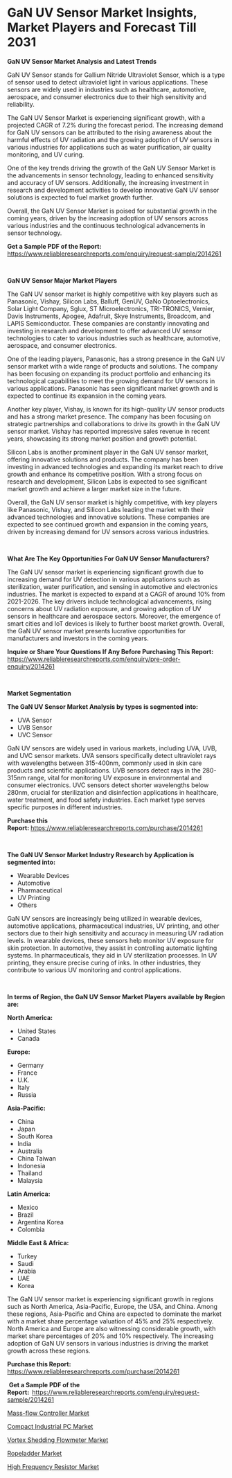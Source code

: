 <p><h1>GaN UV Sensor Market Insights, Market Players and Forecast Till 2031</h1></p><p><strong>GaN UV Sensor Market Analysis and Latest Trends</strong></p>
<p><p>GaN UV Sensor stands for Gallium Nitride Ultraviolet Sensor, which is a type of sensor used to detect ultraviolet light in various applications. These sensors are widely used in industries such as healthcare, automotive, aerospace, and consumer electronics due to their high sensitivity and reliability.</p><p>The GaN UV Sensor Market is experiencing significant growth, with a projected CAGR of 7.2% during the forecast period. The increasing demand for GaN UV sensors can be attributed to the rising awareness about the harmful effects of UV radiation and the growing adoption of UV sensors in various industries for applications such as water purification, air quality monitoring, and UV curing.</p><p>One of the key trends driving the growth of the GaN UV Sensor Market is the advancements in sensor technology, leading to enhanced sensitivity and accuracy of UV sensors. Additionally, the increasing investment in research and development activities to develop innovative GaN UV sensor solutions is expected to fuel market growth further.</p><p>Overall, the GaN UV Sensor Market is poised for substantial growth in the coming years, driven by the increasing adoption of UV sensors across various industries and the continuous technological advancements in sensor technology.</p></p>
<p><strong>Get a Sample PDF of the Report:&nbsp;</strong> <a href="https://www.reliableresearchreports.com/enquiry/request-sample/2014261">https://www.reliableresearchreports.com/enquiry/request-sample/2014261</a></p>
<p>&nbsp;</p>
<p><strong>GaN UV Sensor Major Market Players</strong></p>
<p><p>The GaN UV sensor market is highly competitive with key players such as Panasonic, Vishay, Silicon Labs, Balluff, GenUV, GaNo Optoelectronics, Solar Light Company, Sglux, ST Microelectronics, TRI-TRONICS, Vernier, Davis Instruments, Apogee, Adafruit, Skye Instruments, Broadcom, and LAPIS Semiconductor. These companies are constantly innovating and investing in research and development to offer advanced UV sensor technologies to cater to various industries such as healthcare, automotive, aerospace, and consumer electronics.</p><p>One of the leading players, Panasonic, has a strong presence in the GaN UV sensor market with a wide range of products and solutions. The company has been focusing on expanding its product portfolio and enhancing its technological capabilities to meet the growing demand for UV sensors in various applications. Panasonic has seen significant market growth and is expected to continue its expansion in the coming years.</p><p>Another key player, Vishay, is known for its high-quality UV sensor products and has a strong market presence. The company has been focusing on strategic partnerships and collaborations to drive its growth in the GaN UV sensor market. Vishay has reported impressive sales revenue in recent years, showcasing its strong market position and growth potential.</p><p>Silicon Labs is another prominent player in the GaN UV sensor market, offering innovative solutions and products. The company has been investing in advanced technologies and expanding its market reach to drive growth and enhance its competitive position. With a strong focus on research and development, Silicon Labs is expected to see significant market growth and achieve a larger market size in the future.</p><p>Overall, the GaN UV sensor market is highly competitive, with key players like Panasonic, Vishay, and Silicon Labs leading the market with their advanced technologies and innovative solutions. These companies are expected to see continued growth and expansion in the coming years, driven by increasing demand for UV sensors across various industries.</p></p>
<p>&nbsp;</p>
<p><strong>What Are The Key Opportunities For GaN UV Sensor Manufacturers?</strong></p>
<p><p>The GaN UV sensor market is experiencing significant growth due to increasing demand for UV detection in various applications such as sterilization, water purification, and sensing in automotive and electronics industries. The market is expected to expand at a CAGR of around 10% from 2021-2026. The key drivers include technological advancements, rising concerns about UV radiation exposure, and growing adoption of UV sensors in healthcare and aerospace sectors. Moreover, the emergence of smart cities and IoT devices is likely to further boost market growth. Overall, the GaN UV sensor market presents lucrative opportunities for manufacturers and investors in the coming years.</p></p>
<p><strong>Inquire or Share Your Questions If Any Before Purchasing This Report:</strong> <a href="https://www.reliableresearchreports.com/enquiry/pre-order-enquiry/2014261">https://www.reliableresearchreports.com/enquiry/pre-order-enquiry/2014261</a></p>
<p>&nbsp;</p>
<p><strong>Market Segmentation</strong></p>
<p><strong>The GaN UV Sensor Market Analysis by types is segmented into:</strong></p>
<p><ul><li>UVA Sensor</li><li>UVB Sensor</li><li>UVC Sensor</li></ul></p>
<p><p>GaN UV sensors are widely used in various markets, including UVA, UVB, and UVC sensor markets. UVA sensors specifically detect ultraviolet rays with wavelengths between 315-400nm, commonly used in skin care products and scientific applications. UVB sensors detect rays in the 280-315nm range, vital for monitoring UV exposure in environmental and consumer electronics. UVC sensors detect shorter wavelengths below 280nm, crucial for sterilization and disinfection applications in healthcare, water treatment, and food safety industries. Each market type serves specific purposes in different industries.</p></p>
<p><strong>Purchase this Report:&nbsp;</strong><a href="https://www.reliableresearchreports.com/purchase/2014261">https://www.reliableresearchreports.com/purchase/2014261</a></p>
<p>&nbsp;</p>
<p><strong>The GaN UV Sensor Market Industry Research by Application is segmented into:</strong></p>
<p><ul><li>Wearable Devices</li><li>Automotive</li><li>Pharmaceutical</li><li>UV Printing</li><li>Others</li></ul></p>
<p><p>GaN UV sensors are increasingly being utilized in wearable devices, automotive applications, pharmaceutical industries, UV printing, and other sectors due to their high sensitivity and accuracy in measuring UV radiation levels. In wearable devices, these sensors help monitor UV exposure for skin protection. In automotive, they assist in controlling automatic lighting systems. In pharmaceuticals, they aid in UV sterilization processes. In UV printing, they ensure precise curing of inks. In other industries, they contribute to various UV monitoring and control applications.</p></p>
<p>&nbsp;</p>
<p><strong>In terms of Region, the GaN UV Sensor Market Players available by Region are:</strong></p>
<p>
    <p> <strong> North America: </strong>
        <ul>
            <li>United States</li>
            <li>Canada</li>
        </ul>
        </p> 
    <p> <strong> Europe: </strong>
        <ul>
            <li>Germany</li>
            <li>France</li>
            <li>U.K.</li>
            <li>Italy</li>
            <li>Russia</li>
        </ul>
        </p> 
    <p> <strong> Asia-Pacific: </strong>
        <ul>
            <li>China</li>
            <li>Japan</li>
            <li>South Korea</li>
            <li>India</li>
            <li>Australia</li>
            <li>China Taiwan</li>
            <li>Indonesia</li>
            <li>Thailand</li>
            <li>Malaysia</li>
        </ul>
        </p> 
    <p> <strong> Latin America: </strong>
        <ul>
            <li>Mexico</li>
            <li>Brazil</li>
            <li>Argentina Korea</li>
            <li>Colombia</li>
        </ul>
        </p> 
    <p> <strong> Middle East & Africa: </strong>
        <ul>
            <li>Turkey</li>
            <li>Saudi</li>
            <li>Arabia</li>
            <li>UAE</li>
            <li>Korea</li>
        </ul>
    </p>
    </p>
<p><p>The GaN UV sensor market is experiencing significant growth in regions such as North America, Asia-Pacific, Europe, the USA, and China. Among these regions, Asia-Pacific and China are expected to dominate the market with a market share percentage valuation of 45% and 25% respectively. North America and Europe are also witnessing considerable growth, with market share percentages of 20% and 10% respectively. The increasing adoption of GaN UV sensors in various industries is driving the market growth across these regions.</p></p>
<p><strong>Purchase this Report: </strong><a href="https://www.reliableresearchreports.com/purchase/2014261">https://www.reliableresearchreports.com/purchase/2014261</a></p>
<p>&nbsp;<strong>Get a Sample PDF of the Report:&nbsp;&nbsp;</strong><a href="https://www.reliableresearchreports.com/enquiry/request-sample/2014261">https://www.reliableresearchreports.com/enquiry/request-sample/2014261</a></p>
<p><strong></strong></p>
<p><p><a href="https://mire-aunt-385.notion.site/Mass-flow-Controller-Market-Size-Furnishes-Valuable-Information-Encompassing-Market-Share-Market-Tr-8bcad34ce73c4543b3821d1bdea4fb4c">Mass-flow Controller Market</a></p><p><a href="https://view.publitas.com/reportprime-1/compact-industrial-pc-market-size-reflecting-a-forecast-till-2031-market-by-type-by-application-and-by-geography/">Compact Industrial PC Market</a></p><p><a href="https://butternut-bug-553.notion.site/Vortex-Shedding-Flowmeter-Market-Size-Market-Trends-and-Growth-Outlook-forecasted-for-period-from--774784f7a25041acbf1a94172ba723eb">Vortex Shedding Flowmeter Market</a></p><p><a href="https://invited-way-688.notion.site/Ropeladder-Market-Size-Share-Trends-Analysis-Report-By-Application-Regional-Outlook-Competitive-3e79b5b4df354fb4a29d23df9e85c557">Ropeladder Market</a></p><p><a href="https://view.publitas.com/reportprime-1/high-frequency-resistor-market-a-comprehensive-report-of-its-market-share-growth-trends-2024-2031/">High Frequency Resistor Market</a></p></p>